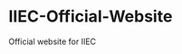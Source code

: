 # IIEC-Official-Website
Official website for IIEC 
  
            
         
       
               
        
              
          
      
     
 
   
